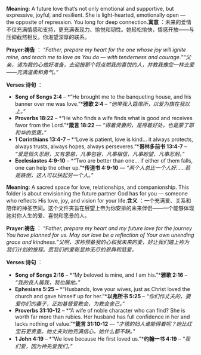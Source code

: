 **Meaning**: A future love that’s not only emotional and supportive, but expressive, joyful, and resilient. She is light-hearted, emotionally open — the opposite of repression. You long for deep connection.**寓意** ：未来的爱情不仅充满情感和支持，更充满表现力、愉悦和韧性。她轻松愉快，情感开放——与压抑截然相反。你渴望深厚的联系。

**Prayer**:**祷告** ：
 *“Father, prepare my heart for the one whose joy will ignite mine, and teach me to love as You do — with tenderness and courage.”“父亲，请为我的心做好准备，去迎接那个将点燃我的喜悦的人，并教我像您一样去爱——充满温柔和勇气。”*

**Verses**:**诗句** ：

- **Song of Songs 2:4** – *“He brought me to the banqueting house, and his banner over me was love.”***雅歌 2:4** – *“他带我入筵席所，以爱为旗在我以上。”*
- **Proverbs 18:22** – *“He who finds a wife finds what is good and receives favor from the Lord.”***箴言 18:22** — *“得着贤妻的，是得着好处，也是蒙了耶和华的恩惠。”*
- **1 Corinthians 13:4-7** – *“Love is patient, love is kind… it always protects, always trusts, always hopes, always perseveres.”***哥林多前书 13:4-7** – *“爱是恒久忍耐，又有恩慈，凡事包容，凡事相信，凡事盼望，凡事忍耐。”*
- **Ecclesiastes 4:9-10** – *“Two are better than one… if either of them falls, one can help the other up.”***传道书 4:9-10** — *“两个人总比一个人好……若是跌倒，这人可以扶起另一个人。”*

**Meaning**: A sacred space for love, relationships, and companionship. This folder is about envisioning the future partner God has for you — someone who reflects His love, joy, and vision for your life.**含义** ：一个充满爱、关系和陪伴的神圣空间。这个文件夹旨在展望上帝为你安排的未来伴侣——一个能够体现祂对你人生的爱、喜悦和愿景的人。

**Prayer**:**祷告** ：
 *“Father, prepare my heart and my future love for the journey You have planned for us. May our love be a reflection of Your own unending grace and kindness.”父啊，求祢预备我的心和我未来的爱，好让我们踏上祢为我们计划的旅程。愿我们的爱彰显祢无尽的恩典和慈爱。*

**Verses**:**诗句** ：

- **Song of Songs 2:16** – *“My beloved is mine, and I am his.”***雅歌 2:16** – *“我的良人属我，我也属他。”*
- **Ephesians 5:25** – *“Husbands, love your wives, just as Christ loved the church and gave himself up for her.”***以弗所书 5:25** – *“你们作丈夫的，要爱你们的妻子，正如基督爱教会，为教会舍己。”*
- **Proverbs 31:10-12** – *“A wife of noble character who can find? She is worth far more than rubies. Her husband has full confidence in her and lacks nothing of value.”***箴言 31:10-12** — *“才德的妇人谁能得着呢？她比红宝石更贵重。她丈夫对她充满信心，她什么都不缺。”*
- **1 John 4:19** – *“We love because He first loved us.”***约翰一书 4:19** – *“我们爱，因为神先爱我们。”*